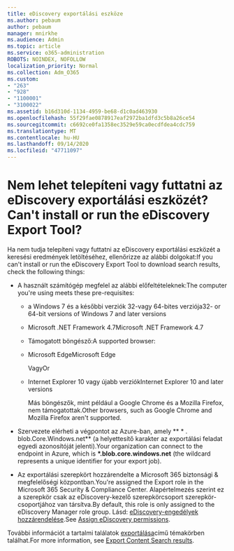 ```yaml
---
title: eDiscovery exportálási eszköze
ms.author: pebaum
author: pebaum
manager: mnirkhe
ms.audience: Admin
ms.topic: article
ms.service: o365-administration
ROBOTS: NOINDEX, NOFOLLOW
localization_priority: Normal
ms.collection: Adm_O365
ms.custom:
- "263"
- "928"
- "1100001"
- "3100022"
ms.assetid: b16d310d-1134-4959-be68-d1c0ad463930
ms.openlocfilehash: 55f29fae0878917eaf2972ba1dfd3c5b8a26ce54
ms.sourcegitcommit: c6692ce0fa1358ec3529e59ca0ecdfdea4cdc759
ms.translationtype: MT
ms.contentlocale: hu-HU
ms.lasthandoff: 09/14/2020
ms.locfileid: "47711097"
---
```

# <a name="cant-install-or-run-the-ediscovery-export-tool"></a><span data-ttu-id="32a7c-102">Nem lehet telepíteni vagy futtatni az eDiscovery exportálási eszközét?</span><span class="sxs-lookup"><span data-stu-id="32a7c-102">Can't install or run the eDiscovery Export Tool?</span></span>

<span data-ttu-id="32a7c-103">Ha nem tudja telepíteni vagy futtatni az eDiscovery exportálási eszközét a keresési eredmények letöltéséhez, ellenőrizze az alábbi dolgokat:</span><span class="sxs-lookup"><span data-stu-id="32a7c-103">If you can't install or run the eDiscovery Export Tool to download search results, check the following things:</span></span>
  
- <span data-ttu-id="32a7c-104">A használt számítógép megfelel az alábbi előfeltételeknek:</span><span class="sxs-lookup"><span data-stu-id="32a7c-104">The computer you're using meets these pre-requisites:</span></span>

  - <span data-ttu-id="32a7c-105">a Windows 7 és a későbbi verziók 32-vagy 64-bites verziója</span><span class="sxs-lookup"><span data-stu-id="32a7c-105">32- or 64-bit versions of Windows 7 and later versions</span></span>

  - <span data-ttu-id="32a7c-106">Microsoft .NET Framework 4.7</span><span class="sxs-lookup"><span data-stu-id="32a7c-106">Microsoft .NET Framework 4.7</span></span>

  - <span data-ttu-id="32a7c-107">Támogatott böngésző:</span><span class="sxs-lookup"><span data-stu-id="32a7c-107">A supported browser:</span></span>

  - <span data-ttu-id="32a7c-108">Microsoft Edge</span><span class="sxs-lookup"><span data-stu-id="32a7c-108">Microsoft Edge</span></span>

    <span data-ttu-id="32a7c-109">Vagy</span><span class="sxs-lookup"><span data-stu-id="32a7c-109">Or</span></span>

  - <span data-ttu-id="32a7c-110">Internet Explorer 10 vagy újabb verziók</span><span class="sxs-lookup"><span data-stu-id="32a7c-110">Internet Explorer 10 and later versions</span></span>

    <span data-ttu-id="32a7c-111">Más böngészők, mint például a Google Chrome és a Mozilla Firefox, nem támogatottak.</span><span class="sxs-lookup"><span data-stu-id="32a7c-111">Other browsers, such as Google Chrome and Mozilla Firefox aren't supported.</span></span>

- <span data-ttu-id="32a7c-112">Szervezete elérheti a végpontot az Azure-ban, amely \*\* \* . blob.Core.Windows.net\*\* (a helyettesítő karakter az exportálási feladat egyedi azonosítóját jelenti).</span><span class="sxs-lookup"><span data-stu-id="32a7c-112">Your organization can connect to the endpoint in Azure, which is **\*.blob.core.windows.net** (the wildcard represents a unique identifier for your export job).</span></span>

- <span data-ttu-id="32a7c-113">Az exportálási szerepkört hozzárendelte a Microsoft 365 biztonsági &amp; megfelelőségi központban.</span><span class="sxs-lookup"><span data-stu-id="32a7c-113">You're assigned the Export role in the Microsoft 365 Security &amp; Compliance Center.</span></span> <span data-ttu-id="32a7c-114">Alapértelmezés szerint ez a szerepkör csak az eDiscovery-kezelő szerepkörcsoport szerepkör-csoportjához van társítva.</span><span class="sxs-lookup"><span data-stu-id="32a7c-114">By default, this role is only assigned to the eDiscovery Manager role group.</span></span> <span data-ttu-id="32a7c-115">Lásd: [eDiscovery-engedélyek hozzárendelése](https://docs.microsoft.com/microsoft-365/compliance/assign-ediscovery-permissions).</span><span class="sxs-lookup"><span data-stu-id="32a7c-115">See [Assign eDiscovery permissions](https://docs.microsoft.com/microsoft-365/compliance/assign-ediscovery-permissions).</span></span>

<span data-ttu-id="32a7c-116">További információt a tartalmi találatok [exportálása](https://docs.microsoft.com/microsoft-365/compliance/export-search-results)című témakörben találhat.</span><span class="sxs-lookup"><span data-stu-id="32a7c-116">For more information, see [Export Content Search results](https://docs.microsoft.com/microsoft-365/compliance/export-search-results).</span></span>
  
